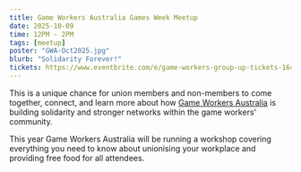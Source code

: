 ```yaml
---
title: Game Workers Australia Games Week Meetup
date: 2025-10-09
time: 12PM - 2PM
tags: [meetup]
poster: "GWA-Oct2025.jpg"
blurb: "Solidarity Forever!"
tickets: https://www.eventbrite.com/e/game-workers-group-up-tickets-1642039376979
---
```


This is a unique chance for union members and non-members to come together, connect, and learn more about how [Game Workers Australia](https://www.gameworkers.com.au/) is building solidarity and stronger networks within the game workers' community.

This year Game Workers Australia will be running a workshop covering everything you need to know about unionising your workplace and providing free food for all attendees.